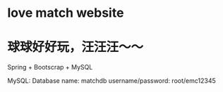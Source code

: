 # love match website
# 球球好好玩，汪汪汪～～

Spring + Bootscrap + MySQL

MySQL:
Database name: matchdb
username/password: root/emc12345
